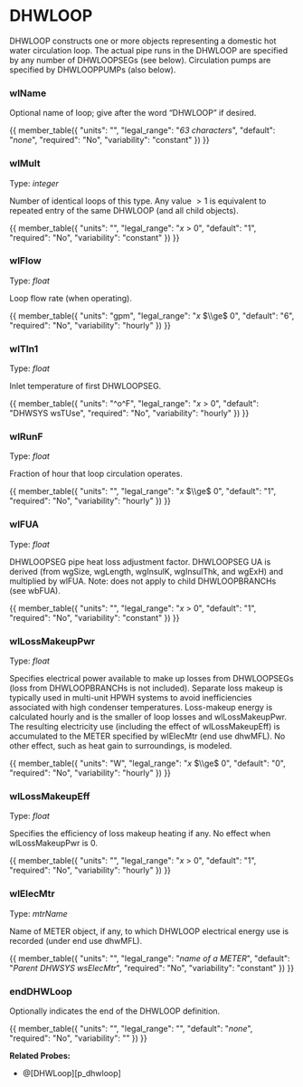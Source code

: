 # DHWLOOP

DHWLOOP constructs one or more objects representing a domestic hot water circulation loop. The actual pipe runs in the DHWLOOP are specified by any number of DHWLOOPSEGs (see below). Circulation pumps are specified by DHWLOOPPUMPs (also below).

### wlName

Optional name of loop; give after the word “DHWLOOP” if desired.

{{
  member_table({
    "units": "",
    "legal_range": "*63 characters*", 
    "default": "*none*",
    "required": "No",
    "variability": "constant" 
  })
}}

### wlMult

Type: *integer*

Number of identical loops of this type. Any value $>1$ is equivalent to repeated entry of the same DHWLOOP (and all child objects).

{{
  member_table({
    "units": "",
    "legal_range": "*x* $>$ 0", 
    "default": "1",
    "required": "No",
    "variability": "constant" 
  })
}}

### wlFlow

Type: *float*

Loop flow rate (when operating).

{{
  member_table({
    "units": "gpm",
    "legal_range": "*x* $\\ge$ 0", 
    "default": "6",
    "required": "No",
    "variability": "hourly" 
  })
}}

### wlTIn1

Type: *float*

Inlet temperature of first DHWLOOPSEG.

{{
  member_table({
    "units": "^o^F",
    "legal_range": "*x* $>$ 0", 
    "default": "DHWSYS wsTUse",
    "required": "No",
    "variability": "hourly" 
  })
}}

### wlRunF

Type: *float*

Fraction of hour that loop circulation operates.

{{
  member_table({
    "units": "",
    "legal_range": "*x* $\\ge$ 0", 
    "default": "1",
    "required": "No",
    "variability": "hourly" 
  })
}}

### wlFUA

Type: *float*

DHWLOOPSEG pipe heat loss adjustment factor.  DHWLOOPSEG UA is derived (from wgSize, wgLength, wgInsulK, wgInsulThk, and wgExH) and multiplied by wlFUA.  Note: does not apply to child DHWLOOPBRANCHs (see wbFUA).

{{
  member_table({
    "units": "",
    "legal_range": "*x* $>$ 0", 
    "default": "1",
    "required": "No",
    "variability": "constant" 
  })
}}

### wlLossMakeupPwr

Type: *float*

Specifies electrical power available to make up losses from DHWLOOPSEGs (loss from DHWLOOPBRANCHs is not included). Separate loss makeup is typically used in multi-unit HPWH systems to avoid inefficiencies associated with high condenser temperatures.  Loss-makeup energy is calculated hourly and is the smaller of loop losses and wlLossMakeupPwr.  The resulting electricity use (including the effect of wlLossMakeupEff) is accumulated to the METER specified by wlElecMtr (end use dhwMFL). No other effect, such as heat gain to surroundings, is modeled.

{{
  member_table({
    "units": "W",
    "legal_range": "*x* $\\ge$ 0", 
    "default": "0",
    "required": "No",
    "variability": "hourly" 
  })
}}

### wlLossMakeupEff

Type: *float*

Specifies the efficiency of loss makeup heating if any.  No effect when wlLossMakeupPwr is 0.

{{
  member_table({
    "units": "",
    "legal_range": "*x* $>$ 0", 
    "default": "1",
    "required": "No",
    "variability": "hourly" 
  })
}}

### wlElecMtr

Type: *mtrName*

Name of METER object, if any, to which DHWLOOP electrical energy use is recorded (under end use dhwMFL).

{{
  member_table({
    "units": "",
    "legal_range": "*name of a METER*", 
    "default": "*Parent DHWSYS wsElecMtr*",
    "required": "No",
    "variability": "constant" 
  })
}}

### endDHWLoop

Optionally indicates the end of the DHWLOOP definition.

{{
  member_table({
    "units": "",
    "legal_range": "", 
    "default": "*none*",
    "required": "No",
    "variability": "" 
  })
}}

**Related Probes:**

- @[DHWLoop][p_dhwloop]
